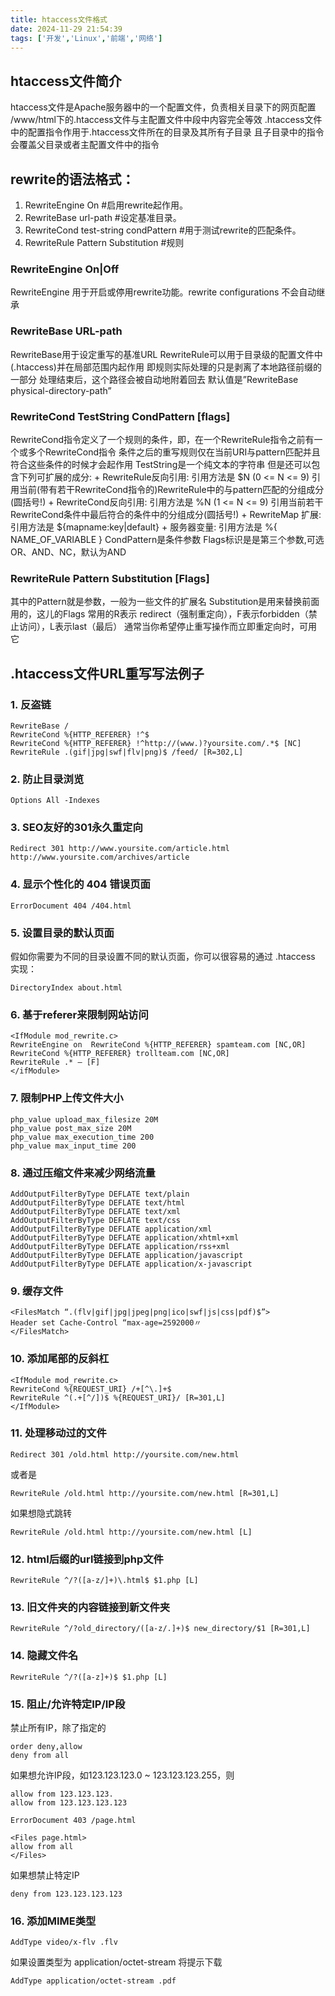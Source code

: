 ```yaml
---
title: htaccess文件格式
date: 2024-11-29 21:54:39
tags: ['开发','Linux','前端','网络']
---
```


## htaccess文件简介
htaccess文件是Apache服务器中的一个配置文件，负责相关目录下的网页配置
/www/html下的.htaccess文件与主配置文件中段中内容完全等效
.htaccess文件中的配置指令作用于.htaccess文件所在的目录及其所有子目录
且子目录中的指令会覆盖父目录或者主配置文件中的指令

## rewrite的语法格式：
1. RewriteEngine On #启用rewrite起作用。
2. RewriteBase url-path #设定基准目录。
3. RewriteCond test-string condPattern #用于测试rewrite的匹配条件。
4. RewriteRule Pattern Substitution #规则

### RewriteEngine On|Off
RewriteEngine 用于开启或停用rewrite功能。rewrite configurations 不会自动继承

### RewriteBase URL-path
RewriteBase用于设定重写的基准URL
RewriteRule可以用于目录级的配置文件中 (.htaccess)并在局部范围内起作用
即规则实际处理的只是剥离了本地路径前缀的一部分
处理结束后，这个路径会被自动地附着回去
默认值是”RewriteBase physical-directory-path”

### RewriteCond TestString CondPattern [flags]
RewriteCond指令定义了一个规则的条件，即，在一个RewriteRule指令之前有一个或多个RewriteCond指令
条件之后的重写规则仅在当前URI与pattern匹配并且符合这些条件的时候才会起作用
TestString是一个纯文本的字符串
但是还可以包含下列可扩展的成分:
\+ RewriteRule反向引用: 引用方法是 $N (0 <= N <= 9) 引用当前(带有若干RewriteCond指令的)RewriteRule中的与pattern匹配的分组成分(圆括号!)
\+ RewriteCond反向引用: 引用方法是 %N (1 <= N <= 9) 引用当前若干RewriteCond条件中最后符合的条件中的分组成分(圆括号!)
\+ RewriteMap 扩展: 引用方法是 ${mapname:key|default} + 服务器变量: 引用方法是 %{ NAME_OF_VARIABLE } CondPattern是条件参数
Flags标识是是第三个参数,可选OR、AND、NC，默认为AND

### RewriteRule Pattern Substitution [Flags]
其中的Pattern就是参数，一般为一些文件的扩展名
Substitution是用来替换前面用的，这儿的Flags
常用的R表示 redirect（强制重定向），F表示forbidden（禁止访问），L表示last（最后）
通常当你希望停止重写操作而立即重定向时，可用它


## .htaccess文件URL重写写法例子

### 1. 反盗链
```htaccess
RewriteBase /
RewriteCond %{HTTP_REFERER} !^$
RewriteCond %{HTTP_REFERER} !^http://(www.)?yoursite.com/.*$ [NC]
RewriteRule .(gif|jpg|swf|flv|png)$ /feed/ [R=302,L]
```

### 2. 防止目录浏览
```htaccess
Options All -Indexes
```

### 3. SEO友好的301永久重定向
```htaccess
Redirect 301 http://www.yoursite.com/article.html http://www.yoursite.com/archives/article
```

### 4. 显示个性化的 404 错误页面
```htaccess
ErrorDocument 404 /404.html
```

### 5. 设置目录的默认页面
假如你需要为不同的目录设置不同的默认页面，你可以很容易的通过 .htaccess 实现：
```htaccess
DirectoryIndex about.html
```

### 6. 基于referer来限制网站访问
```htaccess
<IfModule mod_rewrite.c>
RewriteEngine on  RewriteCond %{HTTP_REFERER} spamteam.com [NC,OR]
RewriteCond %{HTTP_REFERER} trollteam.com [NC,OR]
RewriteRule .* – [F]
</ifModule>
```

### 7. 限制PHP上传文件大小
```htaccess
php_value upload_max_filesize 20M
php_value post_max_size 20M
php_value max_execution_time 200
php_value max_input_time 200
```

### 8. 通过压缩文件来减少网络流量
```htaccess
AddOutputFilterByType DEFLATE text/plain
AddOutputFilterByType DEFLATE text/html
AddOutputFilterByType DEFLATE text/xml
AddOutputFilterByType DEFLATE text/css
AddOutputFilterByType DEFLATE application/xml
AddOutputFilterByType DEFLATE application/xhtml+xml
AddOutputFilterByType DEFLATE application/rss+xml
AddOutputFilterByType DEFLATE application/javascript
AddOutputFilterByType DEFLATE application/x-javascript
```

### 9. 缓存文件
```htaccess
<FilesMatch “.(flv|gif|jpg|jpeg|png|ico|swf|js|css|pdf)$”>
Header set Cache-Control “max-age=2592000〃
</FilesMatch>
```

### 10. 添加尾部的反斜杠
```htaccess
<IfModule mod_rewrite.c>
RewriteCond %{REQUEST_URI} /+[^\.]+$
RewriteRule ^(.+[^/])$ %{REQUEST_URI}/ [R=301,L]
</IfModule>
```

### 11. 处理移动过的文件
```htaccess
Redirect 301 /old.html http://yoursite.com/new.html
```

或者是
```htaccess
RewriteRule /old.html http://yoursite.com/new.html [R=301,L]
```

如果想隐式跳转
```htaccess
RewriteRule /old.html http://yoursite.com/new.html [L]
```

### 12. html后缀的url链接到php文件
```htaccess
RewriteRule ^/?([a-z/]+)\.html$ $1.php [L]
```

### 13. 旧文件夹的内容链接到新文件夹
```htaccess
RewriteRule ^/?old_directory/([a-z/.]+)$ new_directory/$1 [R=301,L]
```

### 14. 隐藏文件名
```htaccess
RewriteRule ^/?([a-z]+)$ $1.php [L]
```

### 15. 阻止/允许特定IP/IP段
禁止所有IP，除了指定的
```htaccess
order deny,allow
deny from all
```

如果想允许IP段，如123.123.123.0 ~ 123.123.123.255，则
```htaccess
allow from 123.123.123.
allow from 123.123.123.123

ErrorDocument 403 /page.html

<Files page.html>
allow from all
</Files>
```

如果想禁止特定IP
```htaccess
deny from 123.123.123.123
```

### 16. 添加MIME类型
```htaccess
AddType video/x-flv .flv
```

如果设置类型为 application/octet-stream 将提示下载
```htaccess
AddType application/octet-stream .pdf
```